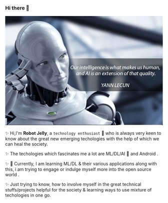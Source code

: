 ### Hi there 👋

<!--
**robotjellyzone/robotjellyzone** is a ✨ _special_ ✨ repository because its `README.md` (this file) appears on your GitHub profile.

Here are some ideas to get you started:

- 🔭 I’m currently working on ...
- 🌱 I’m currently learning ...
- 👯 I’m looking to collaborate on ...
- 🤔 I’m looking for help with ...
- 💬 Ask me about ...
- 📫 How to reach me: ...
- 😄 Pronouns: ...
- ⚡ Fun fact: ...
-->

![Thought Provoking AI IMAGE](https://github.com/robotjellyzone/robotjellyzone/blob/master/image_ai.jpg)

:sparkles: Hi,I'm **Robot Jelly**, a `technology enthusiast` :robot: who is always very keen to know about the great new emerging techologies with the help of which we can heal the society. 

:sparkles: The techologies which fascinates me a lot are ML/DL/AI :robot: and Android . 

:sparkles: 🔭 Currently, I am learning ML/DL & their various applications along with this, i am trying to engage or indulge myself more into the open source world .

:sparkles: Just trying to know, how to involve myself in the great technical stuffs/projects helpful for the society & learning ways to use mixture of techologies in one go. 
